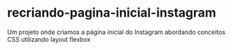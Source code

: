 # recriando-pagina-inicial-instagram
 Um projeto onde criamos a página inicial do Instagram abordando conceitos CSS utilizando layout flexbox
